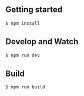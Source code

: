 
## Getting started

```bash
$ npm install
```


## Develop and Watch

```bash
$ npm run dev
```


## Build

```bash
$ npm run build
```

